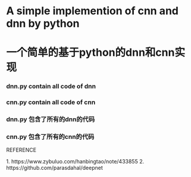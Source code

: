# A simple implemention of cnn and dnn by python
# 一个简单的基于python的dnn和cnn实现

### dnn.py contain all code of dnn
### cnn.py contain all code of cnn

### dnn.py 包含了所有的dnn的代码
### cnn.py 包含了所有的cnn的代码

<p>REFERENCE</p>
1. https://www.zybuluo.com/hanbingtao/note/433855
2. https://github.com/parasdahal/deepnet
